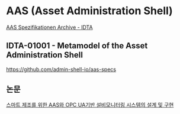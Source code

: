 # AAS (Asset Administration Shell)

[AAS Spezifikationen Archive - IDTA](https://industrialdigitaltwin.org/en/content-hub/aasspecifications)

## IDTA-01001 - Metamodel of the Asset Administration Shell

<https://github.com/admin-shell-io/aas-specs>

## 논문

[스마트 제조를 위한 AAS와 OPC UA기반 설비모니터링 시스템의 설계 및 구현](https://doi.org/10.7236/JIIBC.2021.21.2.41)
